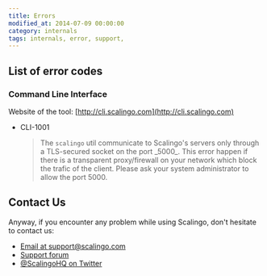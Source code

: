 ```yaml
---
title: Errors
modified_at: 2014-07-09 00:00:00
category: internals
tags: internals, error, support,
---
```


## List of error codes

### Command Line Interface

Website of the tool: [http://cli.scalingo.com](http://cli.scalingo.com) <i class="fa fa-external-link"></i>

* CLI-1001
  <blockquote>
    The <code>scalingo</code> util communicate to Scalingo's servers only
    through a TLS-secured socket on the port _5000_. This error happen if there
    is a transparent proxy/firewall on your network which block the trafic of
    the client. Please ask your system administrator to allow the port 5000.
  </blockquote>

## Contact Us

Anyway, if you encounter any problem while using Scalingo, don't hesitate to
contact us:

* [Email at support@scalingo.com](mailto:support@scalingo.com)
* [Support forum](https://groups.google.com/forum/#!forum/scalingo-support)
* [@ScalingoHQ on Twitter](https://twitter.com/ScalingoHQ)
